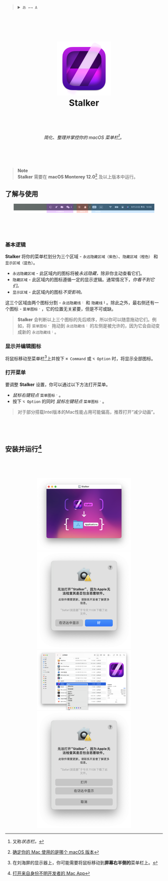 <blockquote>
  <details>
    <summary>
      <code>あ ←→ A</code>
    </summary>
    <br />
    &emsp;&ensp;<a href="https://github.com/KrLite/Stalker">English</a>
    <br />
    &emsp;&ensp;简体中文
  </details>
</blockquote>

### <div><!--Empty Lines--><br /><br /></div>

# <p align="center"><img width="172" src="/Stalker/Assets.xcassets/AppIcon.appiconset/icon_512x512@2x@2x.png?raw=true" /><br />Stalker</p><br />

###### <p align="center">简化、整理并掌控你的 macOS 菜单栏[^status_bar]。</p>

[^status_bar]: 又称*状态栏。*

### <div><!--Empty Lines--><br /><br /></div>

> **Note**  
> **Stalker** 需要在 **macOS Monterey 12.0**[^check_your_macos_version] 及以上版本中运行。

[^check_your_macos_version]: [确定你的 Mac 使用的是哪个 macOS 版本](https://support.apple.com/zh-cn/HT201260)

## 了解与使用

<div align="center"><img alt="总览" width="450" src="/Docs/Contents/简体中文/Overview.png?raw=true" /></div>

### <div><!--Empty Lines--><br /><br /></div>

### 基本逻辑

**Stalker** 将你的菜单栏划分为三个区域 - `永远隐藏区域（紫色）`、`隐藏区域（橙色）` 和 `显示区域（蓝色）`。

- `永远隐藏区域` - 此区域内的图标将被<i>永远隐藏，</i>除非你主动查看它们。
- `隐藏区域` - 此区域内的图标遵循一定的显示逻辑。通常情况下，*你看不到它们。*
- `显示区域` - 此区域内的图标*不受影响。*

这三个区域由两个图标分割 - `永远隐藏线`<picture><source media="(prefers-color-scheme: dark)" srcset="/Docs/Contents/简体中文/Light/Dotted%20Line.png?raw=true" /><img height="12" src="/Docs/Contents/简体中文/Dark/Dotted%20Line.png?raw=true" /></picture> 和 `隐藏线`<picture><source media="(prefers-color-scheme: dark)" srcset="/Docs/Contents/简体中文/Light/Line.png?raw=true" /><img height="12" src="/Docs/Contents/简体中文/Dark/Line.png?raw=true" /></picture>。除此之外，最右侧还有一个图标 - `菜单图标`<picture><source media="(prefers-color-scheme: dark)" srcset="/Docs/Contents/简体中文/Light/Dot.png?raw=true" /><img height="12" src="/Docs/Contents/简体中文/Dark/Dot.png?raw=true" /></picture>，它的位置无关紧要，但是不可或缺。

> **Stalker** 会判断以上三个图标的先后顺序，所以你可以随意拖动它们。例如，将 `菜单图标`<picture><source media="(prefers-color-scheme: dark)" srcset="/Docs/Contents/简体中文/Light/Dot.png?raw=true" /><img height="12" src="/Docs/Contents/简体中文/Dark/Dot.png?raw=true" /></picture> 拖动到 `永远隐藏线`<picture><source media="(prefers-color-scheme: dark)" srcset="/Docs/Contents/简体中文/Light/Dotted%20Line.png?raw=true" /><img height="12" src="/Docs/Contents/简体中文/Dark/Dotted%20Line.png?raw=true" /></picture> 的左侧是被允许的，因为它会自动变成新的 `永远隐藏线`<picture><source media="(prefers-color-scheme: dark)" srcset="/Docs/Contents/简体中文/Light/Dotted%20Line.png?raw=true" /><img height="12" src="/Docs/Contents/简体中文/Dark/Dotted%20Line.png?raw=true" /></picture>。

### 显示并编辑图标

将鼠标移动至菜单栏[^mouse_onto_status_bar]上并按下 `⌘ Command` 或 `⌥ Option` 时，将显示全部图标。

[^mouse_onto_status_bar]: 在刘海屏的显示器上，你可能需要将鼠标移动到**屏幕右半侧的**菜单栏上。

### 打开菜单

要调整 **Stalker** 设置，你可以通过以下方法打开菜单。

- *鼠标右键轻点* `菜单图标`<picture><source media="(prefers-color-scheme: dark)" srcset="/Docs/Contents/简体中文/Light/Dot.png?raw=true" /><img height="12" src="/Docs/Contents/简体中文/Dark/Dot.png?raw=true" /></picture>。
- 按下 `⌥ Option` 的同时 *鼠标左键轻点* `菜单图标`<picture><source media="(prefers-color-scheme: dark)" srcset="/Docs/Contents/简体中文/Light/Dot.png?raw=true" /><img height="12" src="/Docs/Contents/简体中文/Dark/Dot.png?raw=true" /></picture>。

> 对于部分搭载Intel版本的Mac性能占用可能偏高，推荐打开“减少动画”。

### <div><!--Empty Lines--><br /><br /></div>

## 安装并运行[^install_and_run]

### <div><!--Empty Lines--><br /><br /></div>

[^install_and_run]: [打开来自身份不明开发者的 Mac App](https://support.apple.com/zh-cn/guide/mac-help/mh40616/mac)

<div align="center">
  <!--DMG-->
  <picture>
    <source
      media="(prefers-color-scheme: dark)"
      srcset="/Docs/Contents/简体中文/Dark/1.png?raw=true"
    />
    <img
      width="300"
      src="/Docs/Contents/简体中文/Light/1.png?raw=true"
    />
  </picture>
</div>

<div align="center">
  <!--Open in Finder-->
  <picture>
    <source
      media="(prefers-color-scheme: dark)"
      srcset="/Docs/Contents/简体中文/Dark/2.png?raw=true"
    />
    <img
      width="300"
      src="/Docs/Contents/简体中文/Light/2.png?raw=true"
    />
  </picture>
</div>

<div align="center">
  <!--Open with Right Click-->
  <picture>
    <source
      media="(prefers-color-scheme: dark)"
      srcset="/Docs/Contents/简体中文/Dark/3.png?raw=true"
    />
    <img
      width="300"
      src="/Docs/Contents/简体中文/Light/3.png?raw=true"
    />
  </picture>
</div>

<div align="center">
  <!--Open-->
  <picture>
    <source
      media="(prefers-color-scheme: dark)"
      srcset="/Docs/Contents/简体中文/Dark/4.png?raw=true"
    />
    <img
      width="300"
      src="/Docs/Contents/简体中文/Light/4.png?raw=true"
    />
  </picture>
</div>
